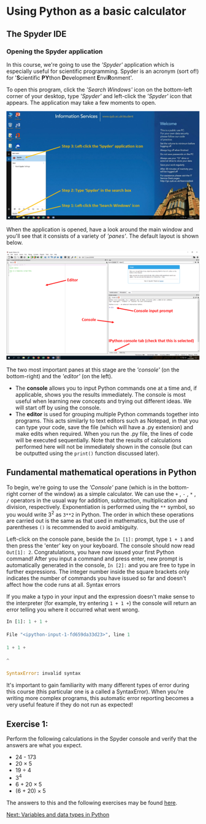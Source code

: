 # Using Python as a basic calculator

## The Spyder IDE

### Opening the Spyder application

In this course, we're going to use the *'Spyder'* application which is especially useful for scientific programming.  Spyder is an acronym (sort of!) for '**S**cientific **PY**thon **D**evelopment **E**nvi**R**onment'.

To open this program, click the *'Search Windows'* icon on the bottom-left corner of your desktop, type *'Spyder'* and left-click the *'Spyder'* icon that appears. The application may take a few moments to open.

![How to open Spyder](images/how-to-open-spyder.png)

When the application is opened, have a look around the main window and you'll see that it consists of a variety of *'panes'*. The default layout is shown below. 

![Panes in Spyder](images/spyder-panes.png)

The two most important panes at this stage are the *'console'* (on the bottom-right) and the *'editor'* (on the left). 

* The **console** allows you to input Python commands one at a time and, if applicable, shows you the results immediately. The console is most useful when learning new concepts and trying out different ideas.  We will start off by using the console.
* The **editor** is used for grouping multiple Python commands together into programs. This acts similarly to text editors such as Notepad, in that you can type your code, save the file (which will have a .py extension) and make edits when required. When you run the .py file, the lines of code will be executed sequentially. Note that the results of calculations performed here will not be immediately shown in the console (but can be outputted using the `print()` function discussed later).

## Fundamental mathematical operations in Python

To begin, we're going to use the *'Console'* pane (which is in the bottom-right corner of the window) as a simple calculator. We can use the `+` , `-` , `*` , `/` operators in the usual way for addition, subtraction, multiplication and division, respectively. Exponentiation is performed using the `**` symbol, so you would write 3<sup>2</sup> as `3**2` in Python.  The order in which these operations are carried out is the same as that used in mathematics, but the use of parentheses `()` is recommended to avoid ambiguity.

Left-click on the console pane, beside the `In [1]:` prompt, type `1 + 1` and then press the 'enter' key on your keyboard. The console should now read `Out[1]: 2`. Congratulations, you have now issued your first Python command! After you input a command and press enter, new prompt is automatically generated in the console, `In [2]:` and you are free to type in further expressions. The integer number inside the square brackets only indicates the number of commands you have issued so far and doesn't affect how the code runs at all.
Syntax errors

If you make a typo in your input and the expression doesn't make sense to the interpreter (for example, try entering `1 + 1 +`) the console will return an error telling you where it occurred what went wrong.

```python
In [1]: 1 + 1 +

File "<ipython-input-1-fd659da33d23>", line 1

1 + 1 +

^

SyntaxError: invalid syntax
```

It's important to gain familiarity with many different types of error during this course (this particular one is a called a SyntaxError). When you're writing more complex programs, this automatic error reporting becomes a very useful feature if they do not run as expected!

 
## Exercise 1: 

Perform the following calculations in the Spyder console and verify that the answers are what you expect.

* 24 - 173
* 20 × 5
* 19 ÷ 4
* 3<sup>4</sup>
* 6 + 20 × 5
* (6 + 20) × 5


The answers to this and the following exercises may be found [here](solutions.md).

[Next: Variables and data types in Python](variables-datatypes.md)
